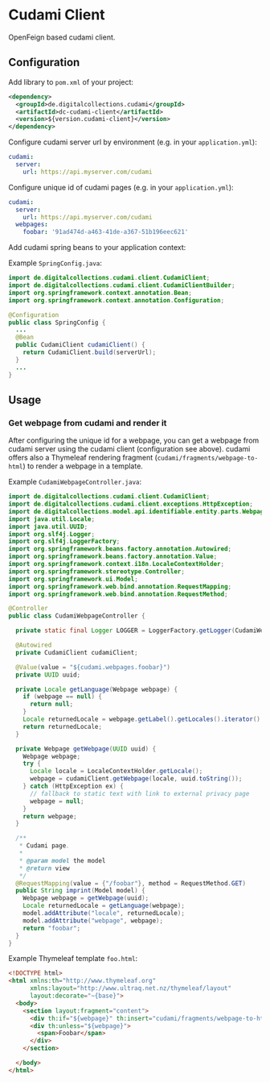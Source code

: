 # Cudami Client

OpenFeign based cudami client.

## Configuration

Add library to `pom.xml` of your project:

```xml
<dependency>
  <groupId>de.digitalcollections.cudami</groupId>
  <artifactId>dc-cudami-client</artifactId>
  <version>${version.cudami-client}</version>
</dependency>
```

Configure cudami server url by environment (e.g. in your `application.yml`):

```yml
cudami:
  server:
    url: https://api.myserver.com/cudami
```

Configure unique id of cudami pages (e.g. in your `application.yml`):

```yml
cudami:
  server:
    url: https://api.myserver.com/cudami
  webpages:
    foobar: '91ad474d-a463-41de-a367-51b196eec621'
```

Add cudami spring beans to your application context:

Example `SpringConfig.java`:

```java
import de.digitalcollections.cudami.client.CudamiClient;
import de.digitalcollections.cudami.client.CudamiClientBuilder;
import org.springframework.context.annotation.Bean;
import org.springframework.context.annotation.Configuration;

@Configuration
public class SpringConfig {
  ...
  @Bean
  public CudamiClient cudamiClient() {
    return CudamiClient.build(serverUrl);
  }
  ...
}
```

## Usage

### Get webpage from cudami and render it

After configuring the unique id for a webpage, you can get a webpage from cudami server using the cudami client (configuration see above). cudami offers also a Thymeleaf rendering fragment (`cudami/fragments/webpage-to-html`) to render a webpage in a template.

Example `CudamiWebpageController.java`:

```java
import de.digitalcollections.cudami.client.CudamiClient;
import de.digitalcollections.cudami.client.exceptions.HttpException;
import de.digitalcollections.model.api.identifiable.entity.parts.Webpage;
import java.util.Locale;
import java.util.UUID;
import org.slf4j.Logger;
import org.slf4j.LoggerFactory;
import org.springframework.beans.factory.annotation.Autowired;
import org.springframework.beans.factory.annotation.Value;
import org.springframework.context.i18n.LocaleContextHolder;
import org.springframework.stereotype.Controller;
import org.springframework.ui.Model;
import org.springframework.web.bind.annotation.RequestMapping;
import org.springframework.web.bind.annotation.RequestMethod;

@Controller
public class CudamiWebpageController {

  private static final Logger LOGGER = LoggerFactory.getLogger(CudamiWebpageController.class);

  @Autowired
  private CudamiClient cudamiClient;

  @Value(value = "${cudami.webpages.foobar}")
  private UUID uuid;

  private Locale getLanguage(Webpage webpage) {
    if (webpage == null) {
      return null;
    }
    Locale returnedLocale = webpage.getLabel().getLocales().iterator().next();
    return returnedLocale;
  }

  private Webpage getWebpage(UUID uuid) {
    Webpage webpage;
    try {
      Locale locale = LocaleContextHolder.getLocale();
      webpage = cudamiClient.getWebpage(locale, uuid.toString());
    } catch (HttpException ex) {
      // fallback to static text with link to external privacy page
      webpage = null;
    }
    return webpage;
  }

  /**
   * Cudami page.
   *
   * @param model the model
   * @return view
   */
  @RequestMapping(value = {"/foobar"}, method = RequestMethod.GET)
  public String imprint(Model model) {
    Webpage webpage = getWebpage(uuid);
    Locale returnedLocale = getLanguage(webpage);
    model.addAttribute("locale", returnedLocale);
    model.addAttribute("webpage", webpage);
    return "foobar";
  }
}
```

Example Thymeleaf template `foo.html`:

```html
<!DOCTYPE html>
<html xmlns:th="http://www.thymeleaf.org"
      xmlns:layout="http://www.ultraq.net.nz/thymeleaf/layout"
      layout:decorate="~{base}">
  <body>
    <section layout:fragment="content">
      <div th:if="${webpage}" th:insert="cudami/fragments/webpage-to-html :: renderWebpage(${webpage}, ${locale})"></div>
      <div th:unless="${webpage}">
        <span>Foobar</span>
      </div>
    </section>

  </body>
</html>

```
